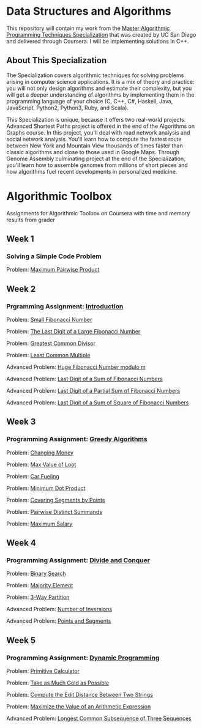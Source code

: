 # Data Structures and Algorithms

This repository will contain my work from the [Master Algorithmic Programming Techniques Specialization](https://www.coursera.org/specializations/data-structures-algorithms) that was created by UC San Diego and delivered through Coursera. I will be implementing solutions in C++.

## About This Specialization

The Specialization covers algorithmic techniques for solving problems arising in computer science applications. It is a mix of theory and practice: you will not only design algorithms and estimate their complexity, but you will get a deeper understanding of algorithms by implementing them in the programming language of your choice (C, C++, C#, Haskell, Java, JavaScript, Python2, Python3, Ruby, and Scala).

This Specialization is unique, because it offers two real-world projects. Advanced Shortest Paths project is offered in the end of the Algorithms on Graphs course. In this project, you'll deal with road network analysis and social network analysis. You'll learn how to compute the fastest route between New York and Mountain View thousands of times faster than classic algorithms and close to those used in Google Maps. Through Genome Assembly culminating project at the end of the Specialization, you'll learn how to assemble genomes from millions of short pieces and how algorithms fuel recent developments in personalized medicine.

# Algorithmic Toolbox
Assignments for Algorithmic Toolbox on Coursera with time and memory results from grader </br>

## Week 1
### Solving a Simple Code Problem
Problem: [Maximum Pairwise Product](https://github.com/graveszhang/Specialization-Algorithmic-Toolbox-coursera/blob/master/codes/week1_simple_challenges/max_pairwise_product/main.cpp)

## Week 2
###  Prgramming Assignment: [Introduction](https://github.com/graveszhang/Specialization-Algorithmic-Toolbox-coursera/blob/master/slides/week2_algorithmic_warmup/week2_algorithmic_warmup.pdf)
Problem: [Small Fibonacci Number](https://github.com/graveszhang/Specialization-Algorithmic-Toolbox-coursera/blob/master/codes/week2_algorithm_warmup/2.1_fibonacci/fibonacci.cpp) </br>

Problem: [The Last Digit of a Large Fibonacci Number](https://github.com/graveszhang/Specialization-Algorithmic-Toolbox-coursera/blob/master/codes/week2_algorithm_warmup/2.2_last_digit_fibonacci/main.cpp) </br>

Problem: [Greatest Common Divisor](https://github.com/graveszhang/Specialization-Algorithmic-Toolbox-coursera/blob/master/codes/week2_algorithm_warmup/2.3_gcd/main.cpp) </br>

Problem: [Least Common Multiple](https://github.com/graveszhang/Specialization-Algorithmic-Toolbox-coursera/blob/master/codes/week2_algorithm_warmup/2.4_lcm/main.cpp) </br>

Advanced Problem: [Huge Fibonacci Number modulo m](https://github.com/graveszhang/Specialization-Algorithmic-Toolbox-coursera/tree/master/codes/week2_algorithm_warmup/2.5_pisano_loop) </br>

Advanced Problem: [Last Digit of a Sum of Fibonacci Numbers](https://github.com/graveszhang/Specialization-Algorithmic-Toolbox-coursera/blob/master/codes/week2_algorithm_warmup/2.6_sum_of_fibonacci/main.cpp) </br>

Advanced Problem: [Last Digit of a Partial Sum of Fibonacci Numbers](https://github.com/graveszhang/Specialization-Algorithmic-Toolbox-coursera/blob/master/codes/week2_algorithm_warmup/2.7_last_digit_fibonacci_again/main.cpp) </br>

Advanced Problem: [Last Digit of a Sum of Square of Fibonacci Numbers](https://github.com/graveszhang/Specialization-Algorithmic-Toolbox-coursera/blob/master/codes/week2_algorithm_warmup/2.8_last_digit_fibonacci_square/main.cpp) </br>

## Week 3
###  Programming Assignment: [Greedy Algorithms](https://github.com/graveszhang/Specialization-Algorithmic-Toolbox-coursera/blob/master/slides/week3_greedy_algorithms/week3_greedy_algorithms.pdf)
Problem: [Changing Money](https://github.com/graveszhang/Specialization-Algorithmic-Toolbox-coursera/blob/master/codes/week3_greedy_algorithm/3.1_money_change/main.cpp) </br>

Problem: [Max Value of Loot](https://github.com/graveszhang/Specialization-Algorithmic-Toolbox-coursera/blob/master/codes/week3_greedy_algorithm/3.2_max_value_of_loot/main.cpp) </br>

Problem: [Car Fueling](https://github.com/graveszhang/Specialization-Algorithmic-Toolbox-coursera/blob/master/codes/week3_greedy_algorithm/3.3_car_fueling/main.cpp) </br>

Problem: [Minimum Dot Product](https://github.com/graveszhang/Specialization-Algorithmic-Toolbox-coursera/blob/master/codes/week3_greedy_algorithm/3.4_max_ad_revenue/main.cpp) </br>

Problem: [Covering Segments by Points](https://github.com/graveszhang/Specialization-Algorithmic-Toolbox-coursera/blob/master/codes/week3_greedy_algorithm/3.5_colloect_signatures/main.cpp) </br>

Problem: [Pairwise Distinct Summands](https://github.com/graveszhang/Specialization-Algorithmic-Toolbox-coursera/blob/master/codes/week3_greedy_algorithm/3.6_max_num_prizes/main.cpp) </br>

Problem: [Maximum Salary](https://github.com/graveszhang/Specialization-Algorithmic-Toolbox-coursera/blob/master/codes/week3_greedy_algorithm/3.7_max_salary/largest_number.cpp) </br>

## Week 4
###  Programming Assignment: [Divide and Conquer](https://github.com/mablatnik/Data-Structures-And-Algorithms/blob/master/algorithmic_toolbox/week_4/03_divide_and_conquer_problems.pdf)
Problem: [Binary Search](https://github.com/mablatnik/Data-Structures-And-Algorithms/tree/master/algorithmic_toolbox/week_4/03_divide_and_conquer_starter_files_20160804/binary_search) </br>

Problem: [Majority Element](https://github.com/mablatnik/Data-Structures-And-Algorithms/tree/master/algorithmic_toolbox/week_4/03_divide_and_conquer_starter_files_20160804/majority_element) </br>

Problem: [3-Way Partition](https://github.com/mablatnik/Data-Structures-And-Algorithms/tree/master/algorithmic_toolbox/week_4/03_divide_and_conquer_starter_files_20160804/sorting) </br>

Advanced Problem: [Number of Inversions](https://github.com/mablatnik/Data-Structures-And-Algorithms/tree/master/algorithmic_toolbox/week_4/03_divide_and_conquer_starter_files_20160804/inversions) </br>

Advanced Problem: [Points and Segments](https://github.com/mablatnik/Data-Structures-And-Algorithms/tree/master/algorithmic_toolbox/week_4/03_divide_and_conquer_starter_files_20160804/points_and_segments) </br>

## Week 5
### Programming Assignment: [Dynamic Programming](https://github.com/mablatnik/Data-Structures-And-Algorithms/blob/master/algorithmic_toolbox/week_5/04_dynamic_programming_problems.pdf)
Problem: [Primitive Calculator](https://github.com/mablatnik/Data-Structures-And-Algorithms/tree/master/algorithmic_toolbox/week_5/04_dynamic_programming_starter_files/primitive_calculator) </br>

Problem: [Take as Much Gold as Possible](https://github.com/mablatnik/Data-Structures-And-Algorithms/tree/master/algorithmic_toolbox/week_5/04_dynamic_programming_starter_files/knapsack) </br>

Problem: [Compute the Edit Distance Between Two Strings](https://github.com/mablatnik/Data-Structures-And-Algorithms/tree/master/algorithmic_toolbox/week_5/04_dynamic_programming_starter_files/edit_distance) </br>

Problem: [Maximize the Value of an Arithmetic Expression]() </br>

Advanced Problem: [Longest Common Subsequence of Three Sequences]() </br>
